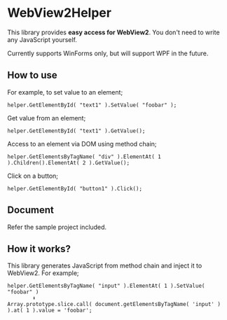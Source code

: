 # WebView2Helper

This library provides **easy access for WebView2**. You don't need to write any JavaScript yourself.

Currently supports WinForms only, but will support WPF in the future.

## How to use

For example, to set value to an element;

```
helper.GetElementById( "text1" ).SetValue( "foobar" );
```

Get value from an element;

```
helper.GetElementById( "text1" ).GetValue();
```

Access to an element via DOM using method chain;

```
helper.GetElementsByTagName( "div" ).ElementAt( 1 ).Children().ElementAt( 2 ).GetValue();
```

Click on a button;

```
helper.GetElementById( "button1" ).Click();
```

## Document

Refer the sample project included.

## How it works?

This library generates JavaScript from method chain and inject it to WebView2. For example;

```
helper.GetElementsByTagName( "input" ).ElementAt( 1 ).SetValue( "foobar" )
        ⬇
Array.prototype.slice.call( document.getElementsByTagName( 'input' ) ).at( 1 ).value = 'foobar';
```